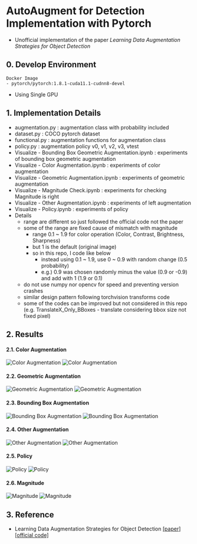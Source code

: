 # AutoAugment for Detection Implementation with Pytorch
- Unofficial implementation of the paper *Learning Data Augmentation Strategies for Object Detection*


## 0. Develop Environment
```
Docker Image
- pytorch/pytorch:1.8.1-cuda11.1-cudnn8-devel
```
- Using Single GPU


## 1. Implementation Details
- augmentation.py : augmentation class with probability included
- dataset.py : COCO pytorch dataset
- functional.py : augmentation functions for augmentation class
- policy.py : augmentation policy v0, v1, v2, v3, vtest
- Visualize - Bounding Box Geometric Augmentation.ipynb : experiments of bounding box geometric augmentation
- Visualize - Color Augmentation.ipynb : experiments of color augmentation
- Visualize - Geometric Augmentation.ipynb : experiments of geometric augmentation
- Visualize - Magnitude Check.ipynb : experiments for checking Magnitude is right
- Visualize - Other Augmentation.ipynb : experiments of left augmentation
- Visualize - Policy.ipynb : experiments of policy
- Details
  * range are different so just followed the official code not the paper
  * some of the range are fixed cause of mismatch with magnitude
    * range 0.1 ~ 1.9 for color operation (Color, Contrast, Brightness, Sharpness)
    * but 1 is the default (original image)
    * so in this repo, I code like below
      * instead using 0.1 ~ 1.9, use 0 ~ 0.9 with random change (0.5 probability)
      * e.g.) 0.9 was chosen randomly minus the value (0.9 or -0.9) and add with 1 (1.9 or 0.1)
  * do not use numpy nor opencv for speed and preventing version crashes
  * similar design pattern following torchvision transforms code
  * some of the codes can be improved but not considered in this repo (e.g. TranslateX_Only_BBoxes - translate considering bbox size not fixed pixel)


## 2. Results
#### 2.1. Color Augmentation
![Color Augmentation](./Figures/color_0.png)
![Color Augmentation](./Figures/color_1.png)

#### 2.2. Geometric Augmentation
![Geometric Augmentation](./Figures/ga_0.png)
![Geometric Augmentation](./Figures/ga_1.png)

#### 2.3. Bounding Box Augmentation
![Bounding Box Augmentation](./Figures/bbox_ga_0.png)
![Bounding Box Augmentation](./Figures/bbox_ga_1.png)

#### 2.4. Other Augmentation
![Other Augmentation](./Figures/etc_0.png)
![Other Augmentation](./Figures/etc_1.png)

#### 2.5. Policy
![Policy](./Figures/policy_0.png)
![Policy](./Figures/policy_1.png)

#### 2.6. Magnitude
![Magnitude](./Figures/mag_0.png)
![Magnitude](./Figures/mag_1.png)


## 3. Reference
- Learning Data Augmentation Strategies for Object Detection [[paper]](https://arxiv.org/pdf/1906.11172.pdf) [[official code]](https://github.com/tensorflow/tpu/blob/master/models/official/detection/utils/autoaugment_utils.py)
